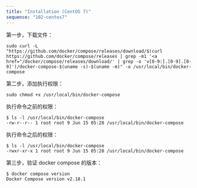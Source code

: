 ```yaml
---
title: "Installation (CentOS 7)"
sequence: "102-centos7"
---
```


第一步，下载文件：

```text
sudo curl -L "https://github.com/docker/compose/releases/download/$(curl https://github.com/docker/compose/releases | grep -m1 '<a href="/docker/compose/releases/download/' | grep -o 'v[0-9:].[0-9].[0-9]')/docker-compose-$(uname -s)-$(uname -m)" -o /usr/local/bin/docker-compose
```

第二步，添加执行权限：

```text
sudo chmod +x /usr/local/bin/docker-compose
```

执行命令之前的权限：

```text
$ ls -l /usr/local/bin/docker-compose
-rw-r--r-- 1 root root 9 Jun 15 05:28 /usr/local/bin/docker-compose
```

执行命令之后的权限：

```text
$ ls -l /usr/local/bin/docker-compose
-rwxr-xr-x 1 root root 9 Jun 15 05:28 /usr/local/bin/docker-compose
```

第三步，验证 docker compose 的版本：

```text
$ docker compose version
Docker Compose version v2.18.1
```
